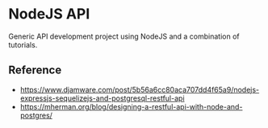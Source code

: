 # NodeJS API
Generic API development project using NodeJS and a combination of tutorials.

## Reference
- https://www.djamware.com/post/5b56a6cc80aca707dd4f65a9/nodejs-expressjs-sequelizejs-and-postgresql-restful-api
- https://mherman.org/blog/designing-a-restful-api-with-node-and-postgres/
